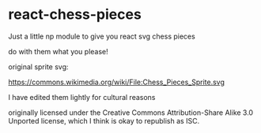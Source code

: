 # react-chess-pieces

Just a little np module to give you react svg chess pieces

do with them what you please!


original sprite svg:

https://commons.wikimedia.org/wiki/File:Chess_Pieces_Sprite.svg

I have edited them lightly for cultural reasons

originally licensed under the Creative Commons Attribution-Share Alike 3.0 Unported license, which I think is okay to republish as ISC. 